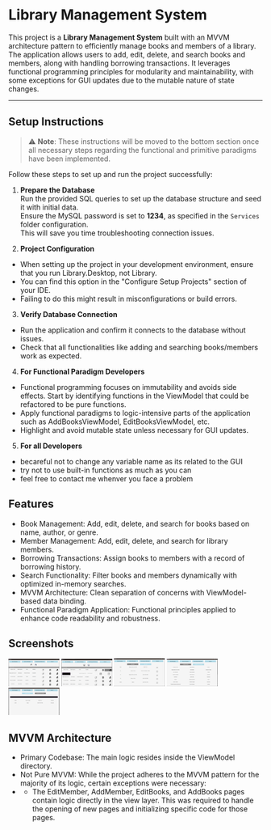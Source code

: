 # Library Management System

This project is a **Library Management System** built with an MVVM architecture pattern to efficiently manage books and members of a library. The application allows users to add, edit, delete, and search books and members, along with handling borrowing transactions. It leverages functional programming principles for modularity and maintainability, with some exceptions for GUI updates due to the mutable nature of state changes.

---

## Setup Instructions

> ⚠️ **Note**: These instructions will be moved to the bottom section once all necessary steps regarding the functional and primitive paradigms have been implemented.

Follow these steps to set up and run the project successfully:

1. **Prepare the Database**  
   Run the provided SQL queries to set up the database structure and seed it with initial data.  
   Ensure the MySQL password is set to **1234**, as specified in the `Services` folder configuration.  
   This will save you time troubleshooting connection issues.


2. **Project Configuration**
- When setting up the project in your development environment, ensure that you run Library.Desktop, not Library.
- You can find this option in the "Configure Setup Projects" section of your IDE.
- Failing to do this might result in misconfigurations or build errors.

3. **Verify Database Connection**
- Run the application and confirm it connects to the database without issues.
- Check that all functionalities like adding and searching books/members work as expected.

4. **For Functional Paradigm Developers**

- Functional programming focuses on immutability and avoids side effects. Start by identifying functions in the ViewModel that could be refactored to be pure functions.
- Apply functional paradigms to logic-intensive parts of the application such as AddBooksViewModel, EditBooksViewModel, etc.
- Highlight and avoid mutable state unless necessary for GUI updates.

5. **For all Developers**
- becareful not to change any variable name as its related to the GUI
- try not to use built-in functions as much as you can
- feel free to contact me whenver you face a problem

## Features
- Book Management: Add, edit, delete, and search for books based on name, author, or genre.
- Member Management: Add, edit, delete, and search for library members.
- Borrowing Transactions: Assign books to members with a record of borrowing history.
- Search Functionality: Filter books and members dynamically with optimized in-memory searches.
- MVVM Architecture: Clean separation of concerns with ViewModel-based data binding.
- Functional Paradigm Application: Functional principles applied to enhance code readability and robustness.

## Screenshots
<p float="left">
  <img src="screenshots/1.png?raw=true" width="20%" alt="book managing view" />
  <img src="screenshots/2.png?raw=true" width="20%" alt="add borrow to a member" />
  <img src="screenshots/4.png?raw=true" width="20%" alt="borrowed books history" />
  <img src="screenshots/5.png?raw=true" width="20%" alt="available books report" />
  <img src="screenshots/6.png?raw=true" width="20%" alt="member borrow history" />
</p>


## MVVM Architecture
-  Primary Codebase: The main logic resides inside the ViewModel directory.
- Not Pure MVVM: While the project adheres to the MVVM pattern for the majority of its logic, certain exceptions were necessary:
- - The EditMember, AddMember, EditBooks, and AddBooks pages contain logic directly in the view layer.
This was required to handle the opening of new pages and initializing specific code for those pages.